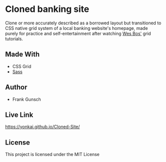 # Cloned banking site
Clone or more accurately described as a borrowed layout but transitioned to CSS native grid system of a local banking website's homepage, made purely for practice and self-entertainment after watching [Wes Bos'](https://cssgrid.io) grid tutorials.

## Made With
* CSS Grid
* [Sass](http://sass-lang.com)

## Author
* Frank Gunsch

## Live Link
https://yonkai.github.io/Cloned-Site/

## License
This project is licensed under the MIT License
